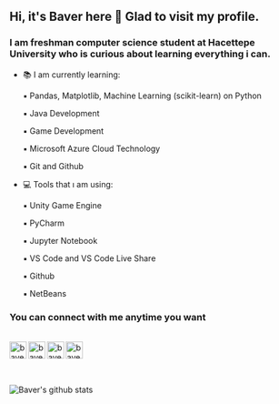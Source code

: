 ## Hi, it's Baver here 👋 Glad to visit my profile.

### I am freshman computer science student at Hacettepe University who is curious about learning everything i can.

- 📚 I am currently learning:
    
    ▪️ Pandas, Matplotlib, Machine Learning (scikit-learn) on Python
    
    ▪️ Java Development
    
    ▪️ Game Development
   
    ▪️ Microsoft Azure Cloud Technology
    
    ▪️ Git and Github
 
- 💻 Tools that ı am using:
    
    ▪️ Unity Game Engine
    
    ▪️ PyCharm
   
    ▪️ Jupyter Notebook
    
    ▪️ VS Code and VS Code Live Share
    
    ▪️ Github
    
    ▪️ NetBeans

### You can connect with me anytime you want

<br/>

<a href="https://www.linkedin.com/in/baver-ka%C3%A7ar-b14460187/">
  <img align="left" alt="baver-kaçar-b14460187 | LinkedIn" width="30px" src="https://cdn.jsdelivr.net/npm/simple-icons@v3/icons/linkedin.svg" />
</a>
<a href="https://twitter.com/baverkcr">
  <img align="left" alt="baverkcr | Twitter" width="30px" src="https://cdn.jsdelivr.net/npm/simple-icons@v3/icons/twitter.svg" />
</a>
<a href="https://www.instagram.com/baverkacar/">
  <img align="left" alt="baverkacar | Instagram" width="30px" src="https://cdn.jsdelivr.net/npm/simple-icons@v3/icons/instagram.svg" />
</a>
<a href="https://www.hackerrank.com/baverkacar">
  <img align="left" alt="baverkacar | Hackerrank" width="30px" src="https://cdn.jsdelivr.net/npm/simple-icons@v3/icons/hackerrank.svg" />
  
</a> <br>

<br />

![Baver's github stats](https://github-readme-stats.vercel.app/api?username=baverkacar&show_icons=true&theme=tokyonight)
